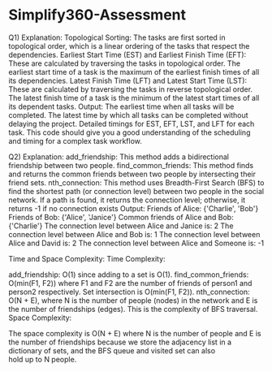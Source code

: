 # Simplify360-Assessment
Q1) Explanation:
Topological Sorting: The tasks are first sorted in topological order, which is a linear ordering of the tasks that respect the dependencies.
Earliest Start Time (EST) and Earliest Finish Time (EFT): These are calculated by traversing the tasks in topological order. The earliest start time of a task is the maximum of the earliest finish times of all its dependencies.
Latest Finish Time (LFT) and Latest Start Time (LST): These are calculated by traversing the tasks in reverse topological order. The latest finish time of a task is the minimum of the latest start times of all its dependent tasks.
Output:
The earliest time when all tasks will be completed.
The latest time by which all tasks can be completed without delaying the project.
Detailed timings for EST, EFT, LST, and LFT for each task.
This code should give you a good understanding of the scheduling and timing for a complex task workflow.

Q2) Explanation:
add_friendship: This method adds a bidirectional friendship between two people.
find_common_friends: This method finds and returns the common friends between two people by intersecting their friend sets.
nth_connection: This method uses Breadth-First Search (BFS) to find the shortest path (or connection level) between two people in the social network. If a path is found, it returns the connection level; otherwise, it returns -1 if no connection exists
Output:
Friends of Alice: {'Charlie', 'Bob'}
Friends of Bob: {'Alice', 'Janice'}
Common friends of Alice and Bob: {'Charlie'}
The connection level between Alice and Janice is: 2
The connection level between Alice and Bob is: 1
The connection level between Alice and David is: 2
The connection level between Alice and Someone is: -1

Time and Space Complexity:
Time Complexity:

add_friendship: O(1) since adding to a set is O(1).
find_common_friends: O(min(F1, F2)) where F1 and F2 are the number of friends of person1 and person2 respectively. Set intersection is O(min(F1, F2)).
nth_connection: O(N + E), where N is the number of people (nodes) in the network and E is the number of friendships (edges). This is the complexity of BFS traversal.
Space Complexity:

The space complexity is O(N + E) where N is the number of people and E is the number of friendships because we store the adjacency list in a dictionary of sets, and the BFS queue and visited set can also hold up to N people.
